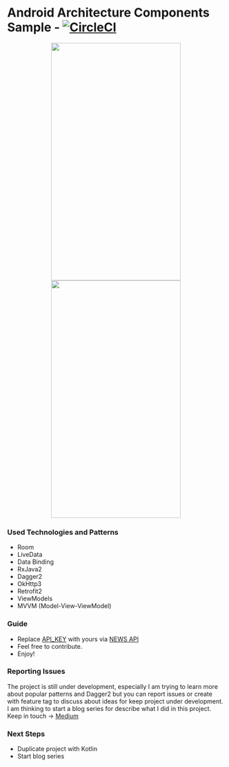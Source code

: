 Android Architecture Components Sample - [![CircleCI](https://circleci.com/gh/ihsanbal/android-architecture-components.svg?style=svg)](https://circleci.com/gh/ihsanbal/android-architecture-components)
===================================
<p align="center">
    <img src="https://github.com/ihsanbal/android-architecture-components/blob/master/images/sources.png" width="300" height="550"/>
    <img src="https://github.com/ihsanbal/android-architecture-components/blob/master/images/feed.png" width="300" height="550"/>
</p>

### Used Technologies and Patterns
- Room
- LiveData
- Data Binding
- RxJava2
- Dagger2
- OkHttp3
- Retrofit2
- ViewModels
- MVVM (Model-View-ViewModel)
### Guide
- Replace [API_KEY](https://github.com/ihsanbal/android-architecture-components/blob/master/gradle.properties) with yours via [NEWS API](https://newsapi.org)
- Feel free to contribute.
- Enjoy!
### Reporting Issues
The project is still under development, especially I am trying to learn more about popular patterns and Dagger2 but you can report issues or create with feature tag to discuss about ideas for keep project under development. I am thinking to start a blog series for describe what I did in this project. Keep in touch -> [Medium](https://medium.com/@ihsanbal)
### Next Steps
- Duplicate project with Kotlin
- Start blog series
